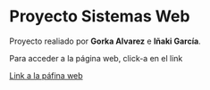 <!DOCTYPE html>
<html lang="en" dir="ltr">
  <head>
    <meta charset="utf-8">
  </head>
  <body>
    <h1>Proyecto Sistemas Web</h1>
    <p> Proyecto realiado por <strong>Gorka Alvarez</strong> e <strong>Iñaki García</strong>.</p>
    <p> Para acceder a la página web, click-a en el link</p>
    <a href="http://sw19-20.000webhostapp.com/ProyectoWS19G18/php/Layout.php">Link a la páfina web </a>
  </body>
</html>
